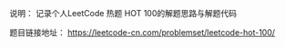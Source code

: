 说明：
  记录个人LeetCode 热题 HOT 100的解题思路与解题代码

题目链接地址： 
   https://leetcode-cn.com/problemset/leetcode-hot-100/
